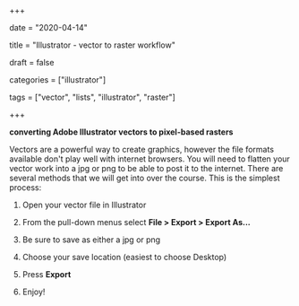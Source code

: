 +++



date = "2020-04-14"

title = "Illustrator - vector to raster workflow"

draft = false

categories = ["illustrator"]

tags = ["vector", "lists", "illustrator", "raster"]



+++



**converting Adobe Illustrator vectors to pixel-based rasters**



<!--more-->



Vectors are a powerful way to create graphics, however the file formats available don't play well with internet browsers. You will need to flatten your vector work into a jpg or png to be able to post it to the internet. There are several methods that we will get into over the course. This is the simplest process:



1. Open your vector file in Illustrator

2. From the pull-down menus select **File > Export > Export As...**

3. Be sure to save as either a jpg or png

4. Choose your save location (easiest to choose Desktop)

5. Press **Export**

6. Enjoy! 

